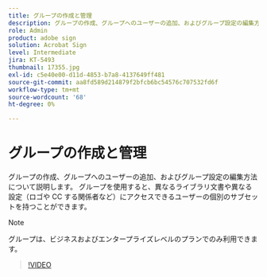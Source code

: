 ```yaml
---
title: グループの作成と管理
description: グループの作成、グループへのユーザーの追加、およびグループ設定の編集方法について説明します
role: Admin
product: adobe sign
solution: Acrobat Sign
level: Intermediate
jira: KT-5493
thumbnail: 17355.jpg
exl-id: c5e40e00-d11d-4853-b7a8-4137649ff481
source-git-commit: aa8fd589d214879f2bfcb6bc54576c707532fd6f
workflow-type: tm+mt
source-wordcount: '68'
ht-degree: 0%

---
```


# グループの作成と管理

グループの作成、グループへのユーザーの追加、およびグループ設定の編集方法について説明します。 グループを使用すると、異なるライブラリ文書や異なる設定（ロゴや CC する関係者など）にアクセスできるユーザーの個別のサブセットを持つことができます。

>[!NOTE]
>
>グループは、ビジネスおよびエンタープライズレベルのプランでのみ利用できます。

>[!VIDEO](https://video.tv.adobe.com/v/344682?quality=12&learn=on&hidetitle=true)
